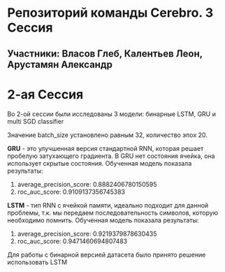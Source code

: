 # Репозиторий команды Cerebro. 3 Сессия
## Участники: Власов Глеб, Калентьев Леон, Арустамян Александр

<!-- #region -->
# 2-ая Сессия
Во 2-ой сессии были исследованы 3 модели: бинарные LSTM, GRU и multi SGD classifier

Значение batch_size установлено равным 32, количество эпох 20.


**GRU** - это улучшенная версия стандартной RNN, которая решает пробелую затухающего градиента. В GRU нет состояния ячейка, она использует скрытые состояния.
Обученная модель показала результаты:
1. average_precision_score: 0.8882406780150595
2. roc_auc_score: 0.9109137356745383


**LSTM** - тип RNN с ячейкой памяти, идеально подходит для данной проблемы, т.к. мы передаем последовательность символов, которую необходимо помнить.
Обученная модель показала результаты:
1. average_precision_score: 0.9219379878630435
2. roc_auc_score: 0.9471460694807483

Для работы с бинарной версией датасета было принято решение использовать LSTM

 
<!-- #endregion -->

```python

```
